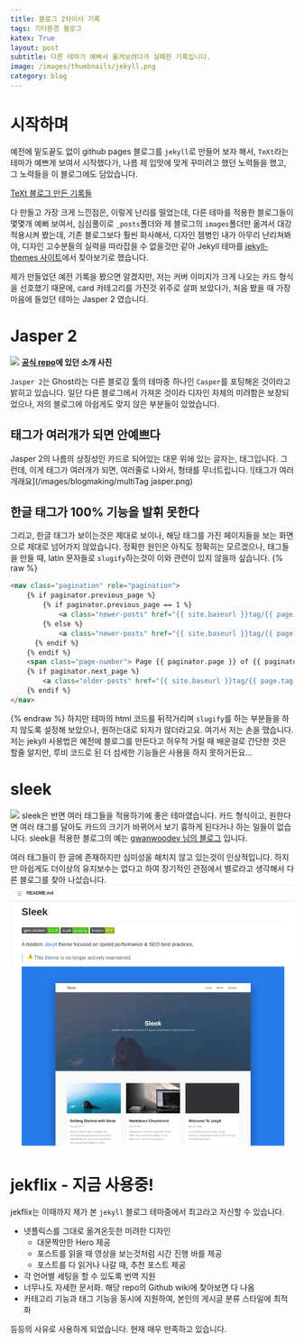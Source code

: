 ```yaml
---
title: 블로그 2차이사 기록
tags: 기타환경 블로그
katex: True
layout: post
subtitle: 다른 테마가 예뻐서 옮겨보려다가 실패한 기록입니다.
image: /images/thumbnails/jekyll.png
category: blog
---
```


# 시작하며

예전에 밑도끝도 없이 github pages 블로그를 `jekyll`로 만들어 보자 해서, `TeXt`라는 테마가 예쁘게 보여서 시작했다가, 나름 제 입맛에 맞게 꾸미려고 했던 노력들을 했고, 그 노력들을 이 블로그에도 담았습니다.

<a href="/blogMaking0/"><i class="fas fa-arrow-circle-right"></i> TeXt 블로그 만든 기록들</a>

다 만들고 가장 크게 느낀점은, 이렇게 난리를 떨었는데, 다른 테마를 적용한 블로그들이 몇몇개 예뻐 보여서, 심심풀이로 `_posts`폴더와 제 블로그의 `images`폴더만 옮겨서 대강 적용시켜 봤는데, 기존 블로그보다 훨씬 화사해서, 디자인 젬병인 내가 아무리 난리쳐봐야, 디자인 고수분들의 실력을 따라잡을 수 없을것만 같아 Jekyll 테마를 [jekyll-themes 사이트](https://jekyll-themes.com/)에서 찾아보기로 했습니다.

제가 만들었던 예전 기록을 봤으면 알겠지만, 저는 커버 이미지가 크게 나오는 카드 형식을 선호했기 때문에, card 카테고리를 가진것 위주로 살펴 보았다가, 처음 봤을 때 가장 마음에 들었던 테마는 Jasper 2 였습니다.

# Jasper 2

![](https://raw.githubusercontent.com/jekyllt/jasper2/master/assets/screenshot-desktop.jpg)
**[공식 repo](https://github.com/jekyllt/jasper2)에 있던 소개 사진**

`Jasper 2`는 Ghost라는 다른 블로깅 툴의 테마중 하나인 `Casper`를 포팅해온 것이라고 밝히고 있습니다. 일단 다른 블로그에서 가져온 것이라 디자인 자체의 미려함은 보장되었으나, 저의 블로그에 아쉽게도 맞지 않은 부분들이 있었습니다.

## 태그가 여러개가 되면 안예쁘다

Jasper 2의 나름의 상징성인 카드로 되어있는 대문 위에 있는 글자는, 태그입니다. 그런데, 이게 태그가 여러개가 되면, 여러줄로 나와서, 형태를 무너트립니다.
![태그가 여러개래요](/images/blogmaking/multiTag jasper.png)

## 한글 태그가 100% 기능을 발휘 못한다

그리고, 한글 태그가 보이는것은 제대로 보이나, 해당 태그를 가진 페이지들을 보는 화면으로 제대로 넘어가지 않았습니다. 정확한 원인은 아직도 정확히는 모르겠으나, 태그들을 만들 때, latin 문자들로 `slugify`하는것이 이와 관련이 있지 않을까 싶습니다.
{% raw %}

```html
<nav class="pagination" role="pagination">
    {% if paginator.previous_page %}
        {% if paginator.previous_page == 1 %}
            <a class="newer-posts" href="{{ site.baseurl }}tag/{{ page.tag | slugify: "latin" }}" title="Previous Page">&laquo; Newer Posts</a>
        {% else %}
            <a class="newer-posts" href="{{ site.baseurl }}tag/{{ page.tag | slugify: "latin" }}/page{{ paginator.previous_page }}/" title="Previous Page">&laquo; Newer Posts</a>
      {% endif %}
    {% endif %}
    <span class="page-number"> Page {{ paginator.page }} of {{ paginator.total_pages }} </span>
    {% if paginator.next_page %}
        <a class="older-posts" href="{{ site.baseurl }}tag/{{ page.tag | slugify: "latin" }}/page{{ paginator.next_page }}/" title="Next Page">Older Posts &raquo;</a>
    {% endif %}
</nav>
```

{% endraw %}
하지만 테마의 html 코드를 뒤적거리며 `slugify`를 하는 부분들을 하지 않도록 설정해 보았으나, 원하는대로 되지가 않더라고요. 여기서 저는 손을 땠습니다. 저는 jekyll 사용법은 예전에 블로그를 만든다고 허우적 거릴 때 배운걸로 간단한 것은 할줄 알지만, 루비 코드로 된 더 섬세한 기능들은 사용을 하지 못하거든요...

# sleek

![](https://github.com/janczizikow/sleek/raw/master/sleek.jpg)
sleek은 반면 여러 태그들을 적용하기에 좋은 테마였습니다. 카드 형식이고, 원한다면 여러 태그를 달아도 카드의 크기가 바뀌어서 보기 흉하게 된다거나 하는 일들이 없습니다. sleek을 적용한 블로그의 예는 [gwanwoodev 님의 블로그](https://gwanwoodev.github.io/) 입니다.

여러 태그들이 한 글에 존재하지만 심미성을 해치지 않고 있는것이 인상적입니다. 하지만 아쉽게도 더이상의 유지보수는 없다고 하여 장기적인 관점에서 별로라고 생각해서 다른 블로그를 찾아 나섰습니다.
![](/images/blogmaking/sleeknomore.png)

# jekflix - 지금 사용중!

jekflix는 이때까지 제가 본 `jekyll` 블로그 테마중에서 최고라고 자신할 수 있습니다.

-   넷플릭스를 그대로 옮겨온듯한 미려한 디자인
    -   대문짝만한 Hero 제공
    -   포스트를 읽을 때 영상을 보는것처럼 시간 진행 바를 제공
    -   포스트를 다 읽거나 나갈 때, 추천 포스트 제공
-   각 언어별 세팅을 할 수 있도록 번역 지원
-   너무나도 자세한 문서화. 해당 repo의 Github wiki에 찾아보면 다 나옴
-   카테고리 기능과 태그 기능을 동시에 지원하여, 본인의 게시글 분류 스타일에 최적화

등등의 사유로 사용하게 되었습니다. 현재 매우 만족하고 있습니다.
